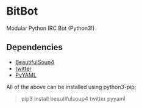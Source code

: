 # BitBot
Modular Python IRC Bot (Python3!)

## Dependencies
* [BeautifulSoup4](https://pypi.python.org/pypi/beautifulsoup4/4.3.2)
* [twitter](https://pypi.python.org/pypi/twitter)
* [PyYAML](https://pypi.python.org/pypi/PyYAML)

All of the above can be installed using python3-pip;
> pip3 install beautifulsoup4 twitter pyyaml